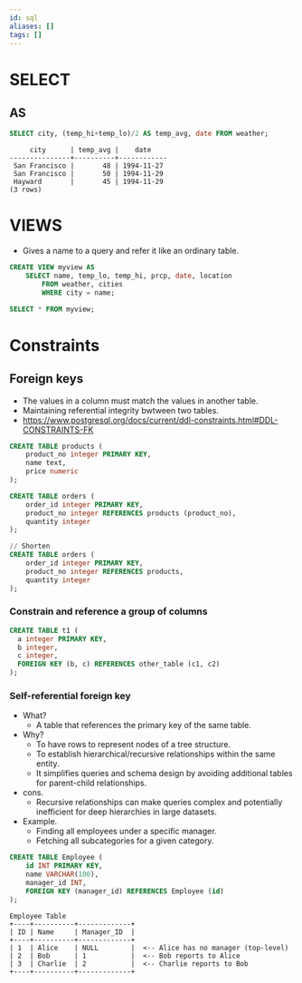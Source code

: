 ```yaml
---
id: sql
aliases: []
tags: []
---
```

# SELECT
## AS
```sql
SELECT city, (temp_hi+temp_lo)/2 AS temp_avg, date FROM weather;
```
```
     city      | temp_avg |    date
---------------+----------+------------
 San Francisco |       48 | 1994-11-27
 San Francisco |       50 | 1994-11-29
 Hayward       |       45 | 1994-11-29
(3 rows)
```
# VIEWS
- Gives a name to a query and refer it like an ordinary table.
```sql
CREATE VIEW myview AS
    SELECT name, temp_lo, temp_hi, prcp, date, location
        FROM weather, cities
        WHERE city = name;

SELECT * FROM myview;
```
# Constraints
## Foreign keys
- The values in a column must match the values in another table.
- Maintaining referential integrity bwtween two tables.
- https://www.postgresql.org/docs/current/ddl-constraints.html#DDL-CONSTRAINTS-FK
```sql
CREATE TABLE products (
    product_no integer PRIMARY KEY,
    name text,
    price numeric
);

CREATE TABLE orders (
    order_id integer PRIMARY KEY,
    product_no integer REFERENCES products (product_no),
    quantity integer
);
```
```sql
// Shorten
CREATE TABLE orders (
    order_id integer PRIMARY KEY,
    product_no integer REFERENCES products,
    quantity integer
);
```
### Constrain and reference a group of columns
```sql
CREATE TABLE t1 (
  a integer PRIMARY KEY,
  b integer,
  c integer,
  FOREIGN KEY (b, c) REFERENCES other_table (c1, c2)
);
```
### Self-referential foreign key
- What?
    - A table that references the primary key of the same table.
- Why?
    - To have rows to represent nodes of a tree structure.
    - To establish hierarchical/recursive relationships within the same entity.
    - It simplifies queries and schema design by avoiding additional tables for parent-child relationships.
- cons.
    - Recursive relationships can make queries complex and potentially inefficient for deep hierarchies in large datasets.
- Example.
    - Finding all employees under a specific manager.
    - Fetching all subcategories for a given category.
```sql
CREATE TABLE Employee (
    id INT PRIMARY KEY,
    name VARCHAR(100),
    manager_id INT,
    FOREIGN KEY (manager_id) REFERENCES Employee (id)
);
```
```
Employee Table
+----+----------+-------------+
| ID | Name     | Manager_ID  |
+----+----------+-------------+
| 1  | Alice    | NULL        |  <-- Alice has no manager (top-level)
| 2  | Bob      | 1           |  <-- Bob reports to Alice
| 3  | Charlie  | 2           |  <-- Charlie reports to Bob
+----+----------+-------------+
```
